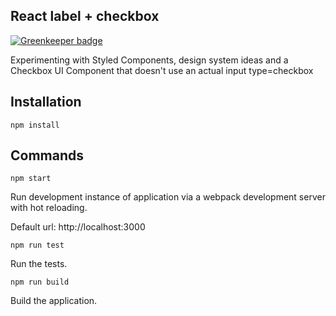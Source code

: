 ## React label + checkbox

[![Greenkeeper badge](https://badges.greenkeeper.io/albinotonnina/react-fake-checkbox-styled-components.svg)](https://greenkeeper.io/)

Experimenting with Styled Components, design system ideas and a Checkbox UI Component that doesn't use an actual input type=checkbox

## Installation

`npm install`

## Commands

`npm start`

Run development instance of application via a webpack development server with hot reloading.

Default url: http://localhost:3000

`npm run test`

Run the tests.

`npm run build`

Build the application.